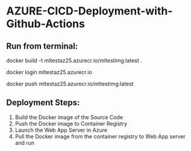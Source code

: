 # AZURE-CICD-Deployment-with-Github-Actions


## Run from terminal:

docker build -t mltestaz25.azurecr.io/mltestimg:latest .

docker login mltestaz25.azurecr.io

docker push mltestaz25.azurecr.io/mltestimg:latest


## Deployment Steps:

1. Build the Docker image of the Source Code
2. Push the Docker image to Container Registry
3. Launch the Web App Server in Azure 
4. Pull the Docker image from the container registry to Web App server and run 
